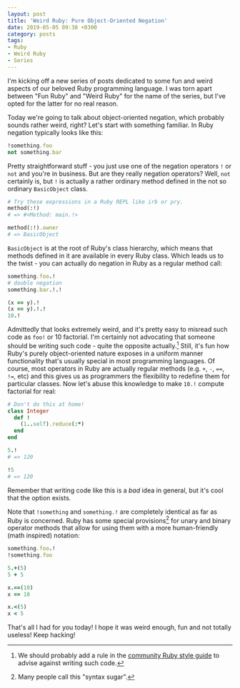 ```yaml
---
layout: post
title: 'Weird Ruby: Pure Object-Oriented Negation'
date: 2019-05-05 09:38 +0300
category: posts
tags:
- Ruby
- Weird Ruby
- Series
---
```


I'm kicking off a new series of posts dedicated to some fun and weird
aspects of our beloved Ruby programming language. I was torn apart between
"Fun Ruby" and "Weird Ruby" for the name of the series, but I've opted for the
latter for no real reason.

Today we're going to talk about object-oriented negation, which
probably sounds rather weird, right? Let's start with something
familiar. In Ruby negation typically looks like this:

``` ruby
!something.foo
not something.bar
```

Pretty straightforward stuff - you just use one of the negation
operators `!` or `not` and you're in business. But are they really
negation operators? Well, `not` certainly is, but `!` is actually a
rather ordinary method defined in the not so ordinary `BasicObject`
class.

``` ruby
# Try these expressions in a Ruby REPL like irb or pry.
method(:!)
# => #<Method: main.!>

method(:!).owner
# => BasicObject
```

`BasicObject` is at the root of Ruby's class hierarchy, which means
that methods defined in it are available in every Ruby class. Which
leads us to the twist - you can actually do negation in Ruby as a
regular method call:

``` ruby
something.foo.!
# double negation
something.bar.!.!

(x == y).!
(x == y).!.!
10.!
```

Admittedly that looks extremely weird, and it's pretty easy to misread
such code as `foo!` or 10 factorial.  I'm certainly not advocating
that someone should be writing such code - quite the opposite
actually.[^1] Still, it's fun how Ruby's purely object-oriented nature
exposes in a uniform manner functionality that's usually special in
most programming languages. Of course, most operators in Ruby are
actually regular methods (e.g. `+`, `-`, `==`, `!=`, etc) and this
gives us as programmers the flexibility to redefine them for
particular classes. Now let's abuse this knowledge to make `10.!`
compute factorial for real:

``` ruby
# Don't do this at home!
class Integer
  def !
    (1..self).reduce(:*)
  end
end

5.!
# => 120

!5
# => 120
```

Remember that writing code like this is a *bad* idea in general, but
it's cool that the option exists.

Note that `!something` and `something.!` are completely identical as
far as Ruby is concerned. Ruby has some special provisions[^2] for unary
and binary operator methods that allow for using them with a more
human-friendly (math inspired) notation:

``` ruby
something.foo.!
!something.foo

5.+(5)
5 + 5

x.==(10)
x == 10

x.<(5)
x < 5
```

That's all I had for you today! I hope it was weird enough, fun and
not totally useless! Keep hacking!

[^1]: We should probably add a rule in the [community Ruby style
    guide](https://github.com/rubocop-hq/ruby-style-guide) to advise
    against writing such code.
[^2]: Many people call this "syntax sugar".
